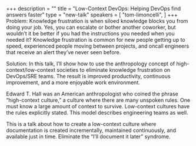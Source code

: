 +++
description = ""
title = "Low-Context DevOps: Helping DevOps find answers faster"
type = "new-talk"
speakers = [
        "tom-limoncelli",
]
+++
Problem: Knowledge frustration is when siloed knowledge blocks you from doing your job. Yes, you can escalate or bother another coworker, but wouldn’t it be better if you had the instructions you needed when you needed it? Knowledge frustration is common for new people getting up to speed, experienced people moving between projects, and oncall engineers that receive an alert they’ve never seen before.

Solution: In this talk, I’ll show how to use the anthropology concept of high-context/low-context societies to eliminate knowledge frustration on DevOps/SRE teams. The result is improved productivity, continuous improvement, and a more enjoyable work environment.

Edward T. Hall was an American anthropologist who coined the phrase “high-context culture,” a culture where there are many unspoken rules. One must know a large amount of context to survive. Low-context cultures have the rules explicitly stated. This model describes engineering teams as well.

This is a talk about how to create a low-context culture where documentation is created incrementally, maintained continuously, and available just in time. Eliminate the “I’ll document it later” syndrome.